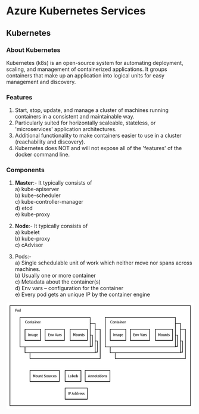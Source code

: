 # Azure Kubernetes Services

## Kubernetes

### About Kubernetes
Kubernetes (k8s) is an open-source system for automating deployment, scaling, and management of containerized applications. It groups containers that make up an application into logical units for easy management and discovery.

### Features
1. Start, stop, update, and manage a cluster of machines running containers in a consistent and maintainable way.
2. Particularly suited for horizontally scaleable, stateless, or 'microservices' application architectures.
3. Additional functionality to make containers easier to use in a cluster (reachability and discovery).
4. Kubernetes does NOT and will not expose all of the 'features' of the docker command line.

### Components

1. <b>Master</b>:- It typically consists of </br>
a) kube-apiserver</br>
b) kube-scheduler</br>
c) kube-controller-manager</br>
d) etcd</br>
e) kube-proxy</br>

2. <b>Node</b>:- It typically consists of </br>
a) kubelet</br>
b) kube-proxy</br>
c) cAdvisor</br>

3. Pods:-</br>
a) Single schedulable unit of work which neither move nor spans across machines.</br>
b) Usually one or more container</br>
c) Metadata about the container(s)</br>
d) Env vars – configuration for the container</br>
e) Every pod gets an unique IP by the container engine</br>

![Pods](images/Pods.PNG)
